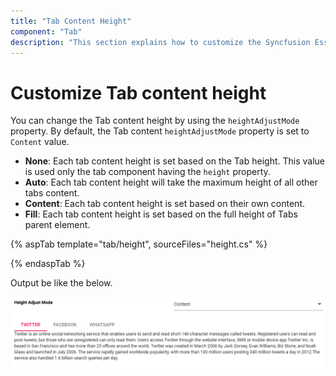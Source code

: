 ```yaml
---
title: "Tab Content Height"
component: "Tab"
description: "This section explains how to customize the Syncfusion Essentail JS 2 Tab content height based on different needs."
---
```


# Customize Tab content height

You can change the Tab content height by using the `heightAdjustMode` property. By default, the Tab content `heightAdjustMode` property is set to `Content` value.

* **None**: Each tab content height is set based on the Tab height. This value is used only the tab component having the `height` property.
* **Auto**: Each tab content height will take the maximum height of all other tabs content.
* **Content**: Each tab content height is set based on their own content.
* **Fill**: Each tab content height is set based on the full height of Tabs parent element.

{% aspTab template="tab/height", sourceFiles="height.cs" %}

{% endaspTab %}

Output be like the below.

![Custom Tab content height](../images/height.PNG)